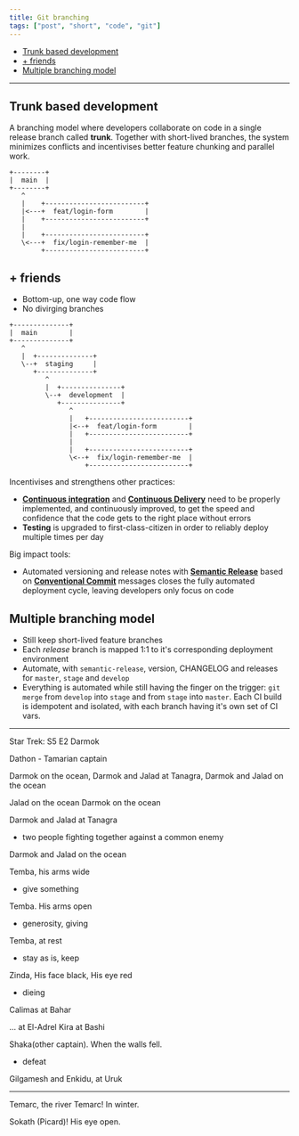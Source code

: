 ```yaml
---
title: Git branching
tags: ["post", "short", "code", "git"]
---
```


- [Trunk based development](#trunk-based-development)
- [+ friends](#+-friends)
- [Multiple branching model](#multiple-branching-model)

---

## Trunk based development

A branching model where developers collaborate on code in a single release
branch called **trunk**. Together with short-lived branches, the system
minimizes conflicts and incentivises better feature chunking and parallel work.

```text
+--------+
|  main  |
+--------+
   ^
   |    +-------------------------+
   |<---+  feat/login-form        |
   |    +-------------------------+
   |
   |    +-------------------------+
   \<---+  fix/login-remember-me  |
        +-------------------------+
```

## + friends

- Bottom-up, one way code flow
- No divirging branches

```text
+--------------+
|  main        |
+--------------+
   ^
   |  +--------------+
   \--+  staging     |
      +--------------+
         ^
         |  +---------------+
         \--+  development  |
            +---------------+
               ^   
               |   +-------------------------+
               |<--+  feat/login-form        |
               |   +-------------------------+
               |
               |   +-------------------------+
               \<--+  fix/login-remember-me  |
                   +-------------------------+
```

Incentivises and strengthens other practices:

- [**Continuous integration**][1] and [**Continuous Delivery**][2] need to be
  properly implemented, and continuously improved, to get the speed and
  confidence that the code gets to the right place without errors
- **Testing** is upgraded to first-class-citizen in order to reliably deploy
  multiple times per day

Big impact tools:

- Automated versioning and release notes with [**Semantic Release**][3] based on
  [**Conventional Commit**][4] messages closes the fully automated deployment
  cycle, leaving developers only focus on code

[1]: https://en.wikipedia.org/wiki/Continuous_integration
[2]: https://en.wikipedia.org/wiki/Continuous_delivery
[3]: https://github.com/semantic-release/semantic-release
[4]: https://www.conventionalcommits.org

## Multiple branching model

- Still keep short-lived feature branches
- Each _release_ branch is mapped 1:1 to it's corresponding deployment
  environment
- Automate, with `semantic-release`, version, CHANGELOG and releases for
  `master`, `stage` and `develop`
- Everything is automated while still having the finger on the trigger: `git
  merge` from `develop` into `stage` and from `stage` into `master`. Each CI
  build is idempotent and isolated, with each branch having it's own set of CI
  vars.

---

Star Trek: S5 E2 Darmok

Dathon - Tamarian captain

Darmok on the ocean, Darmok and Jalad at Tanagra, Darmok and Jalad on the ocean

Jalad on the ocean
Darmok on the ocean

Darmok and Jalad at Tanagra
  - two people fighting together against a common enemy

Darmok and Jalad on the ocean

Temba, his arms wide
 - give something

Temba. His arms open
 - generosity, giving

Temba, at rest
 - stay as is, keep

Zinda, His face black, His eye red
 - dieing

Calimas at Bahar

... at El-Adrel
Kira at Bashi

Shaka(other captain). When the walls fell.
 - defeat


Gilgamesh and Enkidu, at Uruk

---

Temarc, the river Temarc! In winter.

Sokath (Picard)! His eye open.
